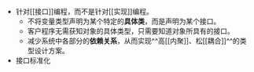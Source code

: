 - 针对[[接口]]编程，而不是针对[[实现]]编程。
	- 不将变量类型声明为某个特定的**具体类**，而是声明为某个接口。
	- 客户程序无需获知对象的具体类型，只需要知道对象所具有的接口。
	- 减少系统中各部分的**依赖关系**，从而实现^^高[[内聚]]、松[[耦合]]^^的类型设计方案。
- 接口标准化
